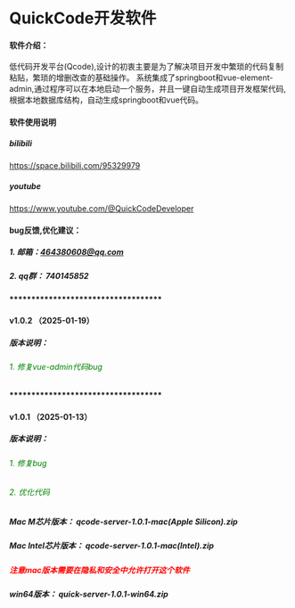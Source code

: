 # QuickCode开发软件

#### 软件介绍：
低代码开发平台(Qcode),设计的初衷主要是为了解决项目开发中繁琐的代码复制粘贴，繁琐的增删改查的基础操作。
系统集成了springboot和vue-element-admin,通过程序可以在本地启动一个服务，并且一键自动生成项目开发框架代码,根据本地数据库结构，自动生成springboot和vue代码。


#### 软件使用说明
##### bilibili
https://space.bilibili.com/95329979

##### youtube
https://www.youtube.com/@QuickCodeDeveloper


#### bug反馈,优化建议：
##### 1. 邮箱：464380608@qq.com
##### 2. qq群： 740145852 

#### ***********************************
#### v1.0.2 （2025-01-19）

##### 版本说明：

###### <span style="color:green">1. 修复vue-admin代码bug</span>


#### ***********************************
#### v1.0.1 （2025-01-13）

##### 版本说明：

###### <span style="color:green">1. 修复bug</span>
###### <span style="color:green">2. 优化代码</span>

##### Mac M芯片版本： **qcode-server-1.0.1-mac(Apple Silicon).zip**

##### Mac Intel芯片版本： **qcode-server-1.0.1-mac(Intel).zip**

##### **<span style="color:red">注意mac版本需要在隐私和安全中允许打开这个软件</span>**


##### win64版本： **quick-server-1.0.1-win64.zip**












